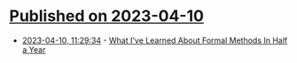 # [Published on 2023-04-10](index.md)

* [2023-04-10, 11:29:34](https://lobste.rs/s/wl1qe1/what_i_ve_learned_about_formal_methods) - [What I've Learned About Formal Methods In Half a Year](https://jakob.space/blog/what-ive-learned-about-formal-methods.html)
